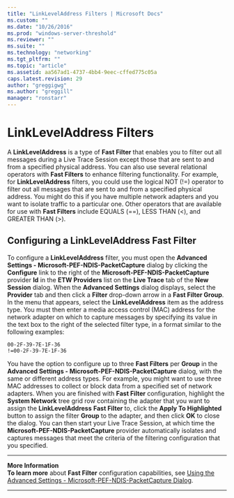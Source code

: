 ```yaml
---
title: "LinkLevelAddress Filters | Microsoft Docs"
ms.custom: ""
ms.date: "10/26/2016"
ms.prod: "windows-server-threshold"
ms.reviewer: ""
ms.suite: ""
ms.technology: "networking"
ms.tgt_pltfrm: ""
ms.topic: "article"
ms.assetid: aa567ad1-4737-4bb4-9eec-cffed775c05a
caps.latest.revision: 29
author: "greggigwg"
ms.author: "greggill"
manager: "ronstarr"
---
```


# LinkLevelAddress Filters

A **LinkLevelAddress** is a type of **Fast Filter** that enables you to filter out all messages during a Live Trace Session except those that are sent to and from a specified physical address. You can also use several relational operators with **Fast Filters** to enhance filtering functionality. For example, for **LinkLevelAddress** filters, you could use the logical NOT (!=) operator to filter out all messages that are sent to and from a specified physical address. You might do this if you have multiple network adapters and you want to isolate traffic to a particular one. Other operators that are available for use with **Fast Filters** include EQUALS (==), LESS THAN (\<), and GREATER THAN (>).  
  
## Configuring a LinkLevelAddress Fast Filter  

 To configure a **LinkLevelAddress** filter, you must open the **Advanced Settings - Microsoft-PEF-NDIS-PacketCapture** dialog by clicking the **Configure** link to the right of the **Microsoft-PEF-NDIS-PacketCapture** provider **Id** in the **ETW Providers** list on the **Live Trace** tab of the **New Session** dialog. When the **Advanced Settings** dialog displays, select the **Provider** tab and then click a **Filter** drop-down arrow in a **Fast Filter Group**. In the menu that appears, select the **LinkLevelAddress** item as the address type. You must then enter a media access control (MAC) address for the network adapter on which to capture messages by specifying its value in the text box to the right of the selected filter type, in a format similar to the following examples:  
  
 `00-2F-39-7E-1F-36`   
 `!=00-2F-39-7E-1F-36`  
  
 You have the option to configure up to three **Fast Filters** per **Group** in the **Advanced Settings - Microsoft-PEF-NDIS-PacketCapture** dialog, with the same or different address types. For example, you might want to use three MAC addresses to collect or block data from a specified set of network adapters. When you are finished with **Fast Filter** configuration, highlight the **System Network** tree grid row containing the adapter that you want to assign the **LinkLevelAddress** **Fast Filter** to, click the **Apply To Highlighted** button to assign the filter **Group** to the adapter, and then click **OK** to close the dialog. You can then start your Live Trace Session, at which time the **Microsoft-PEF-NDIS-PacketCapture** provider automatically isolates and captures messages that meet the criteria of the filtering configuration that you specified.  
  
---  
  
 **More Information**   
 **To learn more** about **Fast Filter** configuration capabilities, see [Using the Advanced Settings - Microsoft-PEF-NDIS-PacketCapture Dialog](using-the-advanced-settings-microsoft-pef-ndis-packetcapture-dialog.md).   

---